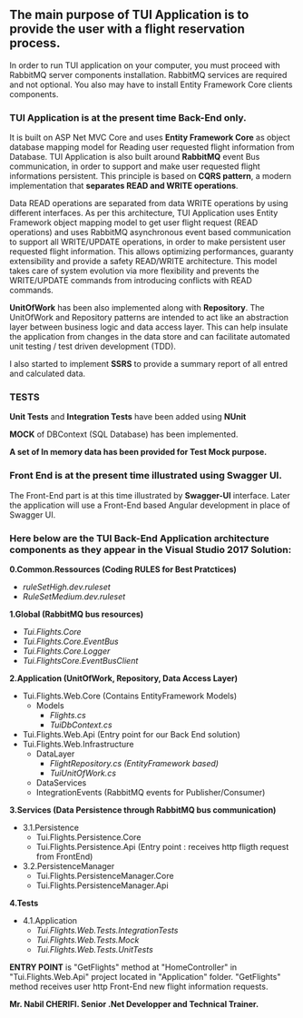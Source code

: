## The main purpose of TUI Application is to provide the user with a flight reservation process.
In order to run TUI application on your computer, you must proceed with RabbitMQ server components installation.
RabbitMQ services are required and not optional. You also may have to install Entity Framework Core clients components.

### TUI Application is at the present time Back-End only. 
It is built on ASP Net MVC Core and uses **Entity Framework Core** as object database mapping model for Reading user requested flight information from Database.
TUI Application is also built around **RabbitMQ** event Bus communication, in order to support and make user requested flight informations persistent.
This principle is based on **CQRS pattern**, a modern implementation that **separates READ and WRITE operations**. 

Data READ operations are separated from data WRITE operations by using different interfaces. As per this architecture, TUI Application uses Entity Framework object mapping model to get user flight request (READ operations) and uses RabbitMQ asynchronous event based communication to support all WRITE/UPDATE operations, in order to make persistent user requested flight information. 
This allows optimizing performances, guaranty extensibility and provide a safety READ/WRITE architecture. This model takes care of system evolution via more flexibility and prevents the WRITE/UPDATE commands from introducing conflicts with READ commands.

**UnitOfWork** has been also implemented along with **Repository**. The UnitOfWork and Repository patterns are intended to act like an abstraction layer between business logic and data access layer. This can help insulate the application from changes in the data store and can facilitate automated unit testing / test driven development (TDD).  

I also started to implement **SSRS** to provide a summary report of all entred and calculated data.

### TESTS

**Unit Tests** and **Integration Tests** have been added using **NUnit**

**MOCK** of DBContext (SQL Database) has been implemented.

**A set of In memory data has been provided for Test Mock purpose.**

### Front End is at the present time illustrated using Swagger UI.

The Front-End part is at this time illustrated by **Swagger-UI** interface. 
Later the application will use a Front-End based Angular development in place of Swagger UI.

### Here below are the TUI Back-End Application architecture components as they appear in the Visual Studio 2017 Solution:

**0.Common.Ressources (Coding RULES for Best Pratctices)**
  - *ruleSetHigh.dev.ruleset*
  - *RuleSetMedium.dev.ruleset*
  
**1.Global (RabbitMQ bus resources)**
  - *Tui.Flights.Core*
  - *Tui.Flights.Core.EventBus*
  - *Tui.Flights.Core.Logger*
  - *Tui.FlightsCore.EventBusClient*
  
**2.Application (UnitOfWork, Repository, Data Access Layer)**
  - Tui.Flights.Web.Core (Contains EntityFramework Models)
    - Models
      - *Flights.cs*
      - *TuiDbContext.cs*
  - Tui.Flights.Web.Api (Entry point for our Back End solution)
  - Tui.Flights.Web.Infrastructure
    - DataLayer
      - *FlightRepository.cs (EntityFramework based)*
      - *TuiUnitOfWork.cs*
    - DataServices
    - IntegrationEvents (RabbitMQ events for Publisher/Consumer)
  
**3.Services (Data Persistence through RabbitMQ bus communication)**
  - 3.1.Persistence
    - Tui.Flights.Persistence.Core
    - Tui.Flights.Persistence.Api (Entry point : receives http fligth request from FrontEnd)
  - 3.2.PersistenceManager
    - Tui.Flights.PersistenceManager.Core
    - Tui.Flights.PersistenceManager.Api
   
**4.Tests**
  - 4.1.Application
    - *Tui.Flights.Web.Tests.IntegrationTests*
    - *Tui.Flights.Web.Tests.Mock* 
    - *Tui.Flights.Web.Tests.UnitTests*

**ENTRY POINT** is "GetFlights" method at "HomeController" in "Tui.Flights.Web.Api" project located in "Application" folder. 
"GetFlights" method receives user http Front-End new flight information requests.

**Mr. Nabil CHERIFI. Senior .Net Developper and Technical Trainer.**
